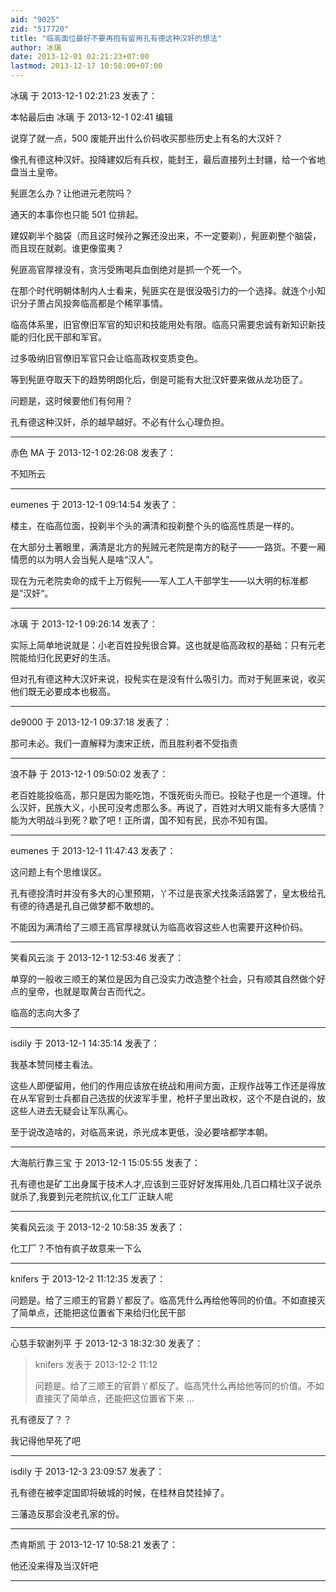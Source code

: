 ```yaml
---
aid: "9025"
zid: "517720"
title: "临高面位最好不要再抱有留用孔有德这种汉奸的想法"
author: 冰璃
date: 2013-12-01 02:21:23+07:00
lastmod: 2013-12-17 10:58:00+07:00
---
```


冰璃 于 2013-12-1 02:21:23 发表了：

本帖最后由 冰璃 于 2013-12-1 02:41 编辑

说穿了就一点，500 废能开出什么价码收买那些历史上有名的大汉奸？

像孔有德这种汉奸。投降建奴后有兵权，能封王，最后直接列土封疆，给一个省地盘当土皇帝。

髡匪怎么办？让他进元老院吗？

通天的本事你也只能 501 位排起。

建奴剃半个脑袋（而且这时候孙之獬还没出来，不一定要剃），髡匪剃整个脑袋，而且现在就剃。谁更像蛮夷？

髡匪高官厚禄没有，贪污受贿喝兵血倒绝对是抓一个死一个。

在那个时代明朝体制内人士看来，髡匪实在是很没吸引力的一个选择。就连个小知识分子萧占风投奔临高都是个稀罕事情。

临高体系里，旧官僚旧军官的知识和技能用处有限。临高只需要忠诚有新知识新技能的归化民干部和军官。

过多吸纳旧官僚旧军官只会让临高政权变质变色。

等到髡匪夺取天下的趋势明朗化后，倒是可能有大批汉奸要来做从龙功臣了。

问题是，这时候要他们有何用？

孔有德这种汉奸，杀的越早越好。不必有什么心理负担。

---

赤色 MA 于 2013-12-1 02:26:08 发表了：

不知所云

---

eumenes 于 2013-12-1 09:14:54 发表了：

楼主，在临高位面，投剃半个头的满清和投剃整个头的临高性质是一样的。

在大部分土著眼里，满清是北方的髡贼元老院是南方的鞑子——一路货。不要一厢情愿的以为明人会当髡人是啥“汉人”。

现在为元老院卖命的成千上万假髡——军人工人干部学生——以大明的标准都是”汉奸“。

---

冰璃 于 2013-12-1 09:26:14 发表了：

实际上简单地说就是：小老百姓投髡很合算。这也就是临高政权的基础：只有元老院能给归化民更好的生活。

但对孔有德这种大汉奸来说，投髡实在是没有什么吸引力。而对于髡匪来说，收买他们既无必要成本也极高。

---

de9000 于 2013-12-1 09:37:18 发表了：

那可未必。我们一直解释为澳宋正统，而且胜利者不受指责

---

浪不静 于 2013-12-1 09:50:02 发表了：

老百姓能投临高，那只是因为能吃饱，不饿死街头而已。投鞑子也是一个道理。什么汉奸，民族大义，小民可没考虑那么多。再说了，百姓对大明又能有多大感情？能为大明战斗到死？歇了吧！正所谓，国不知有民，民亦不知有国。

---

eumenes 于 2013-12-1 11:47:43 发表了：

这问题上有个思维误区。

孔有德投清时并没有多大的心里预期，丫不过是丧家犬找条活路罢了，皇太极给孔有德的待遇是孔自己做梦都不敢想的。

不能因为满清给了三顺王高官厚禄就认为临高收容这些人也需要开这种价码。

---

笑看风云淡 于 2013-12-1 12:53:46 发表了：

单穿的一般收三顺王的某位是因为自己没实力改造整个社会，只有顺其自然做个好点的皇帝，也就是取黄台吉而代之。

临高的志向大多了

---

isdily 于 2013-12-1 14:35:14 发表了：

我基本赞同楼主看法。

这些人即便留用，他们的作用应该放在统战和用间方面，正规作战等工作还是得放在从军官到士兵都自己选拔的伏波军手里，枪杆子里出政权，这个不是白说的，放这些人进去无疑会让军队离心。

至于说改造啥的，对临高来说，杀光成本更低，没必要啥都学本朝。

---

大海航行靠三宝 于 2013-12-1 15:05:55 发表了：

孔有德也是矿工出身属于技术人才,应该到三亚好好发挥用处,几百口精壮汉子说杀就杀了,我要到元老院抗议,化工厂正缺人呢

---

笑看风云淡 于 2013-12-2 10:58:35 发表了：

化工厂？不怕有疯子故意来一下么

---

knifers 于 2013-12-2 11:12:35 发表了：

问题是。给了三顺王的官爵丫都反了。临高凭什么再给他等同的价值。不如直接灭了简单点，还能把这位置省下来给归化民干部

---

心慈手软谢列平 于 2013-12-3 18:32:30 发表了：

> knifers 发表于 2013-12-2 11:12
>
> 问题是。给了三顺王的官爵丫都反了。临高凭什么再给他等同的价值。不如直接灭了简单点，还能把这位置省下来 ...

孔有德反了？？

我记得他早死了吧

---

isdily 于 2013-12-3 23:09:57 发表了：

孔有德在被李定国即将破城的时候，在桂林自焚挂掉了。

三藩造反那会没老孔家的份。

---

杰肯斯凯 于 2013-12-17 10:58:21 发表了：

他还没来得及当汉奸吧

---
